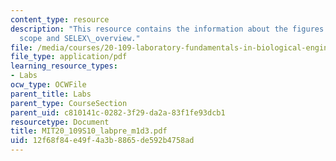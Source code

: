 ```yaml
---
content_type: resource
description: "This resource contains the information about the figures:\_style\_and\_\
  scope and SELEX\_overview."
file: /media/courses/20-109-laboratory-fundamentals-in-biological-engineering-spring-2010/12f68f84e49f4a3b8865de592b4758ad_MIT20_109S10_labpre_m1d3.pdf
file_type: application/pdf
learning_resource_types:
- Labs
ocw_type: OCWFile
parent_title: Labs
parent_type: CourseSection
parent_uid: c810141c-0282-3f29-da2a-83f1fe93dcb1
resourcetype: Document
title: MIT20_109S10_labpre_m1d3.pdf
uid: 12f68f84-e49f-4a3b-8865-de592b4758ad
---
```

